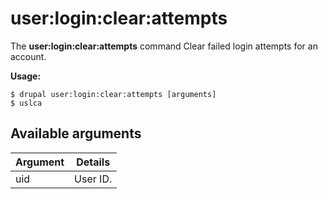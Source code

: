 # user:login:clear:attempts
The **user:login:clear:attempts** command Clear failed login attempts for an account.

**Usage:**
```
$ drupal user:login:clear:attempts [arguments] 
$ uslca  
```

## Available arguments
Argument | Details
---------|-------------
uid | User ID.
